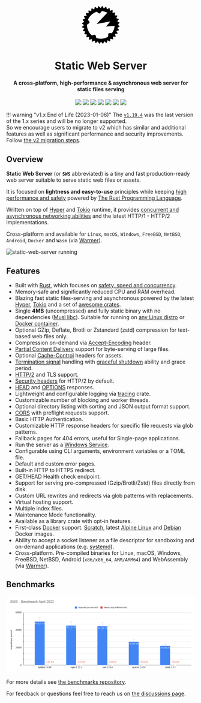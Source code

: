<div style="overflow: hidden; clear: both;">
  <div align="center" class="sws-logo">
    <a href="https://static-web-server.net" title="static-web-server website">
    <svg xmlns="http://www.w3.org/2000/svg" width="100" height="100" viewBox="0 0 53.505 53.505"><path d="M161.49 84.99a.664.664 0 0 0-.38.149c-.081.07-.498.613-.927 1.207l-.778 1.079-.232.014c-.56.032-.46.11-1.354-1.054-.445-.58-.873-1.104-.95-1.165a.909.909 0 0 0-.345-.15c-.174-.03-.234-.02-.41.072a.873.873 0 0 0-.292.246c-.047.077-.327.672-.623 1.323-.594 1.309-.516 1.213-1.068 1.308l-.23.04-1.003-.874c-.552-.48-1.081-.914-1.177-.964-.327-.17-.8-.009-.946.321-.036.083-.198.719-.36 1.414-.163.695-.317 1.29-.345 1.324-.027.033-.188.12-.358.192l-.31.132-1.224-.707c-1.162-.67-1.239-.707-1.473-.697a.68.68 0 0 0-.403.12c-.273.193-.313.385-.354 1.719-.021.667-.042 1.285-.047 1.374-.008.14-.047.185-.317.362l-.309.203-1.296-.438c-1.449-.49-1.628-.519-1.883-.3-.084.073-.193.21-.243.306-.105.204-.102.244.172 1.87.104.612.183 1.136.176 1.164-.007.027-.122.159-.256.292l-.243.243-1.328-.172c-.73-.094-1.415-.16-1.52-.148a.717.717 0 0 0-.612.773c.011.105.232.756.49 1.446l.468 1.254-.18.292c-.1.16-.202.303-.227.316-.025.013-.553.054-1.173.093-1.646.103-1.685.109-1.86.258-.082.07-.19.207-.242.305-.157.3-.088.467.72 1.765l.722 1.161-.128.348c-.112.305-.147.354-.282.393-.084.025-.682.186-1.327.358-1.29.344-1.467.426-1.593.736a.677.677 0 0 0-.025.42c.044.23.097.296 1.014 1.275l.967 1.032-.058.332c-.033.182-.08.358-.106.392-.026.034-.571.32-1.211.636-.64.316-1.223.619-1.295.673-.275.208-.334.696-.117.974.059.076.606.498 1.216.937l1.108.8.008.274c.005.151.005.324 0 .383-.007.079-.277.312-1.042.9-.567.437-1.084.846-1.148.91a.876.876 0 0 0-.173.34c-.05.192-.046.252.024.415.045.105.146.24.223.302.078.061.687.358 1.353.66.899.408 1.22.576 1.244.652.018.056.058.224.088.372l.055.27-.897 1.03c-.494.566-.93 1.101-.971 1.189-.148.32.02.782.336.921.082.037.718.2 1.413.362.696.162 1.292.316 1.324.343.033.027.12.189.193.359l.132.309-.708 1.226c-.67 1.161-.706 1.238-.697 1.471.007.18.04.29.12.403.194.274.385.313 1.72.355.667.02 1.285.041 1.373.046.14.008.186.048.364.32l.203.309-.436 1.289c-.24.708-.44 1.361-.444 1.45-.01.218.052.365.221.525.29.273.31.273 1.713.05.693-.11 1.324-.219 1.402-.24.126-.034.169-.01.41.23l.27.268-.172 1.328c-.095.73-.16 1.413-.148 1.518.045.37.401.653.772.613.105-.01.756-.231 1.446-.49l1.255-.469.292.181c.16.1.302.202.315.227.013.025.055.553.094 1.174.102 1.645.108 1.684.258 1.859.07.082.207.19.305.242.299.156.467.088 1.766-.72l1.163-.721.352.13c.194.07.355.14.355.154.025.215.715 2.625.789 2.753a.795.795 0 0 0 .295.274c.163.083.235.09.449.048.244-.05.295-.09 1.286-1.019l1.033-.967.331.059c.182.032.359.079.393.105.034.026.32.571.636 1.211.316.64.62 1.223.673 1.295.217.288.714.336.994.097.082-.07.499-.613.927-1.206l.777-1.08.305-.019c.167-.01.343-.014.39-.006.047.008.448.488.891 1.067.444.579.846 1.088.893 1.133a.952.952 0 0 0 .288.147c.252.083.345.072.578-.068.221-.132.256-.196.91-1.64.268-.595.524-1.096.568-1.114.044-.018.215-.056.381-.083l.301-.05 1.004.873c.551.481 1.08.915 1.176.965.327.169.8.009.945-.321.037-.083.2-.719.362-1.414.162-.695.317-1.291.344-1.324.027-.033.188-.12.358-.192l.31-.133 1.225.707c1.161.67 1.238.707 1.471.698a.678.678 0 0 0 .403-.12c.275-.195.315-.385.355-1.72.02-.666.041-1.285.046-1.373.008-.14.049-.185.32-.364l.31-.203 1.294.439c1.448.491 1.626.52 1.882.3.084-.073.193-.21.243-.306.106-.204.102-.244-.172-1.87-.104-.612-.183-1.136-.176-1.163.007-.027.122-.16.255-.293l.243-.242 1.33.171c.73.094 1.414.161 1.519.148a.717.717 0 0 0 .612-.772c-.01-.105-.231-.756-.49-1.446l-.469-1.255.181-.292c.1-.16.202-.302.227-.315.025-.013.553-.055 1.174-.094 1.645-.103 1.684-.108 1.859-.257.082-.07.19-.208.242-.306.157-.3.088-.466-.72-1.764l-.722-1.162.128-.347c.112-.305.147-.354.282-.394.085-.025.681-.186 1.326-.358 1.29-.344 1.468-.426 1.594-.736a.676.676 0 0 0 .025-.42c-.044-.229-.096-.295-1.014-1.274l-.967-1.033.058-.33c.033-.183.08-.36.106-.393.026-.033.57-.318 1.208-.634.639-.315 1.221-.619 1.295-.674.29-.219.34-.715.1-.996-.07-.082-.613-.5-1.207-.927l-.054-.04-.55-1.873c.17-.139.347-.282.566-.45.579-.443 1.095-.854 1.148-.914a.957.957 0 0 0 .15-.326c.048-.186.044-.247-.026-.41a.905.905 0 0 0-.223-.3c-.078-.062-.685-.358-1.35-.66-.665-.301-1.223-.584-1.241-.628a2.895 2.895 0 0 1-.083-.38l-.05-.3.874-1.003c.48-.552.914-1.082.964-1.178.17-.328.009-.8-.324-.947-.085-.037-.72-.2-1.414-.362-.694-.162-1.288-.316-1.321-.342-.03-.025-.104-.164-.172-.316l-.12-.407.675-1.17c.67-1.162.706-1.238.697-1.472-.007-.178-.04-.29-.12-.403-.193-.273-.385-.313-1.72-.354-.666-.021-1.284-.042-1.372-.047-.14-.008-.186-.048-.365-.32l-.203-.309.44-1.295c.49-1.447.52-1.626.299-1.881a1.235 1.235 0 0 0-.306-.243c-.204-.106-.243-.102-1.869.172-.613.103-1.137.183-1.164.176-.027-.007-.159-.122-.292-.256l-.243-.242.172-1.33c.094-.73.16-1.414.147-1.519a.717.717 0 0 0-.772-.613c-.105.012-.756.232-1.446.49l-1.255.47-.292-.181c-.16-.1-.301-.202-.314-.227-.013-.025-.056-.554-.094-1.174-.103-1.645-.108-1.685-.258-1.86a1.236 1.236 0 0 0-.306-.242c-.299-.156-.467-.087-1.765.72l-1.16.723-.354-.13c-.195-.072-.357-.14-.357-.152-.025-.218-.715-2.63-.788-2.756a.802.802 0 0 0-.295-.274c-.163-.083-.235-.09-.449-.048-.244.05-.296.09-1.287 1.018l-1.033.968-.33-.059c-.183-.032-.36-.08-.394-.105-.034-.026-.32-.571-.635-1.211-.316-.64-.62-1.223-.674-1.295-.135-.18-.38-.266-.614-.247zm-.697 7.073.23.007c.772.027 2.37.305 3.543.618 1.461.39 2.871.954 4.201 1.67l-15.344 16.098 19.624-3.681-6.154 7.367 12.21-1.083c-.164 2.326-.664 4.402-1.554 6.473-.565 1.316-1.393 2.779-2.134 3.768l-.21.28-1.853-.083c-1.285-.056-1.935-.065-2.115-.028-.517.103-.958.5-1.118 1.001-.06.19-.101.723-.153 2.007-.038.961-.074 1.806-.08 1.877-.008.105-.077.168-.38.352-1.565.945-3.403 1.693-5.481 2.23-.636.163-3.37.523-4.096.538-2.105.044-4.413-.275-6.32-.874-.48-.15-.564-.193-.598-.3-.022-.068-.25-.884-.508-1.811-.342-1.232-.505-1.75-.607-1.92a1.507 1.507 0 0 0-1.317-.72c-.184.006-.814.162-2.052.51l-1.788.5-.267-.224c-.946-.794-2.086-2.03-2.935-3.183-1.563-2.121-2.609-4.365-3.314-7.108-.272-1.06-.592-3.89-.538-4.759.009-.152.061-.192 1.583-1.198 1.691-1.117 1.847-1.25 2.014-1.72.073-.205.08-.325.044-.657l-.046-.406-1.082-1.63-1.082-1.629.108-.264a23.32 23.32 0 0 1 .919-1.88 19.752 19.752 0 0 1 10.462-8.984c.31-.114.663-.235.782-.267l.219-.059 1.5 1.185c1.713 1.353 1.825 1.416 2.433 1.346.607-.07.703-.157 2.064-1.865z" transform="translate(-132.667 -84.987)"/></svg>
    </a>
  </div>

  <h1 class="sws-title" align="center">Static Web Server</h1>

  <h4 align="center">
    A cross-platform, high-performance & asynchronous web server for static files serving
  </h4>

  <div align="center">
    <a href="https://github.com/static-web-server/static-web-server/actions/workflows/devel.yml" title="devel ci"><img src="https://github.com/static-web-server/static-web-server/actions/workflows/devel.yml/badge.svg?branch=master"></a> 
    <a href="https://hub.docker.com/r/joseluisq/static-web-server/" title="Docker Image Version (tag latest semver)"><img src="https://img.shields.io/docker/v/joseluisq/static-web-server/2"></a> 
    <a href="https://hub.docker.com/r/joseluisq/static-web-server/tags" title="Docker Image Size (tag)"><img src="https://img.shields.io/docker/image-size/joseluisq/static-web-server/2"></a> 
    <a href="https://hub.docker.com/r/joseluisq/static-web-server/" title="Docker Image"><img src="https://img.shields.io/docker/pulls/joseluisq/static-web-server.svg"></a> 
    <a href="https://crates.io/crates/static-web-server" title="static-web-server crate"><img src="https://img.shields.io/crates/v/static-web-server.svg"></a> 
    <a href="https://docs.rs/static-web-server" title="static-web-server crate docs"><img src="https://img.shields.io/docsrs/static-web-server/latest?label=docs.rs"></a> 
    <a href="https://github.com/static-web-server/static-web-server/blob/master/LICENSE-APACHE" title="static-web-server license">
      <img src="https://img.shields.io/crates/l/static-web-server">
    </a>
  </div>
</div>

!!! warning "v1.x End of Life (2023-01-06)"
    The [`v1.19.4`](https://github.com/static-web-server/static-web-server/releases/tag/v1.19.4) was the last version of the 1.x series and will be no longer supported.<br>
    So we encourage users to migrate to v2 which has similar and additional features as well as significant performance and security improvements. Follow [the v2 migration steps](./migration.md).

## Overview

**Static Web Server** (or **`SWS`** abbreviated) is a tiny and fast production-ready web server suitable to serve static web files or assets.

It is focused on **lightness and easy-to-use** principles while keeping [high performance and safety](https://blog.rust-lang.org/2015/04/10/Fearless-Concurrency.html) powered by [The Rust Programming Language](https://rust-lang.org).

Written on top of [Hyper](https://github.com/hyperium/hyper) and [Tokio](https://github.com/tokio-rs/tokio) runtime, it provides [concurrent and asynchronous networking abilities](https://rust-lang.github.io/async-book/01_getting_started/02_why_async.html) and the latest HTTP/1 - HTTP/2 implementations.

Cross-platform and available for `Linux`, `macOS`, `Windows`, `FreeBSD`, `NetBSD`, `Android`, `Docker` and `Wasm` (via [Warmer](https://wasmer.io/wasmer/static-web-server)).

![static-web-server running](https://github.com/static-web-server/static-web-server/assets/1700322/102bef12-1f30-4054-a1bc-30c650d4ffa7)

## Features

- Built with [Rust](https://rust-lang.org), which focuses on [safety, speed and concurrency](https://kornel.ski/rust-c-speed).
- Memory-safe and significantly reduced CPU and RAM overhead.
- Blazing fast static files-serving and asynchronous powered by the latest [Hyper](https://github.com/hyperium/hyper/), [Tokio](https://github.com/tokio-rs/tokio) and a set of [awesome crates](https://github.com/static-web-server/static-web-server/blob/master/Cargo.toml).
- Single __4MB__ (uncompressed) and fully static binary with no dependencies ([Musl libc](https://doc.rust-lang.org/edition-guide/rust-2018/platform-and-target-support/musl-support-for-fully-static-binaries.html)). Suitable for running on [any Linux distro](https://en.wikipedia.org/wiki/Linux_distribution) or [Docker container](https://hub.docker.com/r/joseluisq/static-web-server/tags).
- Optional GZip, Deflate, Brotli or Zstandard (zstd) compression for text-based web files only.
- Compression on-demand via [Accept-Encoding](https://developer.mozilla.org/en-US/docs/Web/HTTP/Headers/Accept-Encoding) header.
- [Partial Content Delivery](https://en.wikipedia.org/wiki/Byte_serving) support for byte-serving of large files.
- Optional [Cache-Control](https://developer.mozilla.org/en-US/docs/Web/HTTP/Headers/Cache-Control) headers for assets.
- [Termination signal](https://www.gnu.org/software/libc/manual/html_node/Termination-Signals.html) handling with [graceful shutdown](https://cloud.google.com/blog/products/containers-kubernetes/kubernetes-best-practices-terminating-with-grace) ability and grace period.
- [HTTP/2](https://tools.ietf.org/html/rfc7540) and TLS support.
- [Security headers](https://web.dev/security-headers/) for HTTP/2 by default.
- [HEAD](https://tools.ietf.org/html/rfc7231#section-4.3.2) and [OPTIONS](https://datatracker.ietf.org/doc/html/rfc7231#section-4.3.7) responses.
- Lightweight and configurable logging via [tracing](https://github.com/tokio-rs/tracing) crate.
- Customizable number of blocking and worker threads.
- Optional directory listing with sorting and JSON output format support.
- [CORS](https://developer.mozilla.org/en-US/docs/Web/HTTP/CORS) with preflight requests support.
- Basic HTTP Authentication.
- Customizable HTTP response headers for specific file requests via glob patterns.
- Fallback pages for 404 errors, useful for Single-page applications.
- Run the server as a [Windows Service](https://docs.microsoft.com/en-us/previous-versions/windows/it-pro/windows-server-2003/cc783643(v=ws.10)).
- Configurable using CLI arguments, environment variables or a TOML file.
- Default and custom error pages.
- Built-in HTTP to HTTPS redirect.
- GET/HEAD Health check endpoint.
- Support for serving pre-compressed (Gzip/Brotli/Zstd) files directly from disk.
- Custom URL rewrites and redirects via glob patterns with replacements.
- Virtual hosting support.
- Multiple index files.
- Maintenance Mode functionality.
- Available as a library crate with opt-in features.
- First-class [Docker](https://docs.docker.com/get-started/overview/) support. [Scratch](https://hub.docker.com/_/scratch), latest [Alpine Linux](https://hub.docker.com/_/alpine) and [Debian](https://hub.docker.com/_/alpine) Docker images.
- Ability to accept a socket listener as a file descriptor for sandboxing and on-demand applications (e.g. [systemd](http://0pointer.de/blog/projects/socket-activation.html)).
- Cross-platform. Pre-compiled binaries for Linux, macOS, Windows, FreeBSD, NetBSD, Android (`x86/x86_64`, `ARM/ARM64`) and WebAssembly (via [Warmer](https://wasmer.io/wasmer/static-web-server)).

## Benchmarks

<img title="SWS - Benchmarks April 2023" src="https://raw.githubusercontent.com/static-web-server/benchmarks/master/data/2023-04/benchmark-2023-04.png" width="860">

For more details see [the benchmarks repository](https://github.com/static-web-server/benchmarks).

For feedback or questions feel free to reach us on [the discussions page](https://github.com/static-web-server/static-web-server/discussions).
